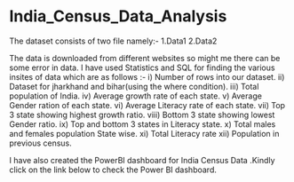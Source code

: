 # India_Census_Data_Analysis
The dataset consists of two file namely:-
1.Data1
2.Data2

The data is downloaded from different websites so might me there can be some error in data.
I have used Statistics and SQL for finding the various insites of data which are as follows :-
i) Number of rows into our dataset.
ii) Dataset for jharkhand and bihar(using the where condition).
iii) Total population of India.
iv) Average growth rate of each state.
v) Average Gender ration of each state.
vi) Average Literacy rate of each state.
vii) Top 3 state showing highest growth ratio.
viii) Bottom 3 state showing lowest Gender ratio.
ix) Top and bottom 3 states in Literacy state.
x) Total males and females population State wise.
xi) Total Literacy rate
xii) Population in previous census.

I have also created the PowerBI dashboard for India Census Data .Kindly click on the link below to check the Power BI dashboard.
